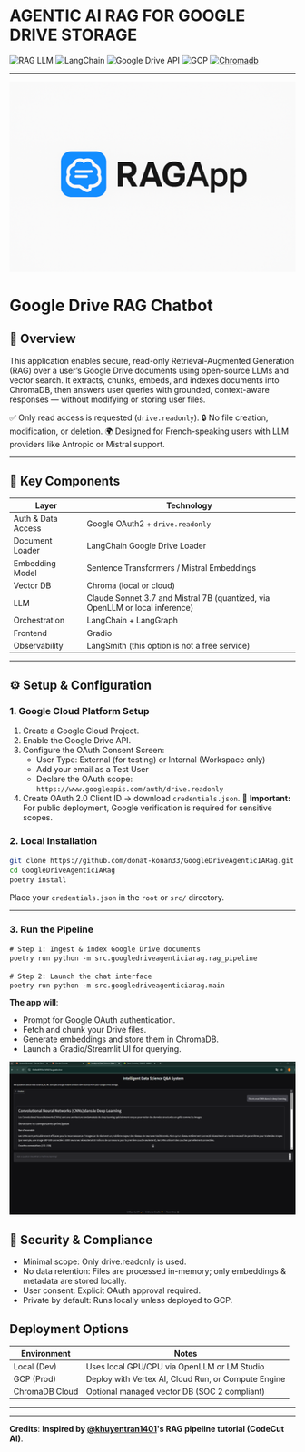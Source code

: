 # **AGENTIC AI RAG FOR GOOGLE DRIVE STORAGE**

![RAG LLM](https://img.shields.io/badge/RAG%20LLM-lightgrey?style=flat)
![LangChain](https://img.shields.io/badge/LangChain-4285F4?logo=google-cloud&logoColor=white&style=flat)
![Google Drive API](https://img.shields.io/badge/Google%20Drive%20API-4285F4?logo=googledrive&logoColor=white&style=flat)
![GCP](https://img.shields.io/badge/GCP--4285F4?logo=google-cloud&logoColor=white&style=flat)
[![Chromadb](https://img.shields.io/badge/Chroma-1DB954?style=flat&logo=appveyor&logoColor=white)](https://www.trychroma.com)

---
![app logo](assets/images/RagApp.png)

# Google Drive RAG Chatbot

## 📌 **Overview**

This application enables secure, read-only Retrieval-Augmented Generation (RAG) over a user’s Google Drive documents using open-source LLMs and vector search.
It extracts, chunks, embeds, and indexes documents into ChromaDB, then answers user queries with grounded, context-aware responses — without modifying or storing user files.

✅ Only read access is requested (`drive.readonly`).
🔒 No file creation, modification, or deletion.
🌍 Designed for French-speaking users with LLM providers like Antropic or Mistral support.

---

## 🔧 Key Components

| Layer               | Technology |
|--------------------|------------|
| Auth & Data Access  | Google OAuth2 + `drive.readonly` |
| Document Loader     | LangChain Google Drive Loader |
| Embedding Model     | Sentence Transformers / Mistral Embeddings |
| Vector DB           | Chroma (local or cloud) |
| LLM                 | Claude Sonnet 3.7 and Mistral 7B (quantized, via OpenLLM or local inference) |
| Orchestration       | LangChain + LangGraph |
| Frontend            | Gradio
| Observability       | LangSmith (this option is not a free service)|

---

## ⚙️ Setup & Configuration

### 1. Google Cloud Platform Setup
1. Create a Google Cloud Project.
2. Enable the Google Drive API.
3. Configure the OAuth Consent Screen:
   - User Type: External (for testing) or Internal (Workspace only)
   - Add your email as a Test User
   - Declare the OAuth scope: `https://www.googleapis.com/auth/drive.readonly`
4. Create OAuth 2.0 Client ID → download `credentials.json`.
📝 **Important:** For public deployment, Google verification is required for sensitive scopes.

### 2. Local Installation
```bash
git clone https://github.com/donat-konan33/GoogleDriveAgenticIARag.git
cd GoogleDriveAgenticIARag
poetry install
```

Place your ``credentials.json`` in the ``root`` or ``src/`` directory.

---


### 3. Run the Pipeline

```
# Step 1: Ingest & index Google Drive documents
poetry run python -m src.googledriveagenticiarag.rag_pipeline

# Step 2: Launch the chat interface
poetry run python -m src.googledriveagenticiarag.main

```
**The app will**:

- Prompt for Google OAuth authentication.
- Fetch and chunk your Drive files.
- Generate embeddings and store them in ChromaDB.
- Launch a Gradio/Streamlit UI for querying.

[![doc search from google drive](assets/images/rag-demo-image.png)](https://donat-konan33.github.io/assets/videos/demo-rag.mp4)


## 🔐 Security & Compliance

- Minimal scope: Only drive.readonly is used.
- No data retention: Files are processed in-memory; only embeddings & metadata are stored locally.
- User consent: Explicit OAuth approval required.
- Private by default: Runs locally unless deployed to GCP.

## Deployment Options

| Environment  | Notes                                               |
| ------------ | --------------------------------------------------- |
| Local (Dev)  | Uses local GPU/CPU via OpenLLM or LM Studio         |
| GCP (Prod)   | Deploy with Vertex AI, Cloud Run, or Compute Engine |
| ChromaDB Cloud | Optional managed vector DB (SOC 2 compliant)        |


---
---

**Credits**: **Inspired by [@khuyentran1401](https://github.com/khuyentran1401)'s RAG pipeline tutorial (CodeCut AI)**.
